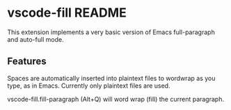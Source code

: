 # vscode-fill README

This extension implements a very basic version of Emacs full-paragraph and
auto-full mode.

## Features

Spaces are automatically inserted into plaintext files to wordwrap as you type,
as in Emacs. Currently only plaintext files are used.

vscode-fill.fill-paragraph (Alt+Q) will word wrap (fill) the current
paragraph.

